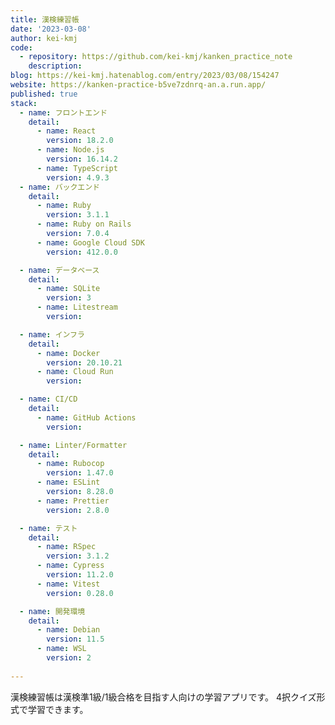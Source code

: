 ```yaml
---
title: 漢検練習帳
date: '2023-03-08'
author: kei-kmj
code:
  - repository: https://github.com/kei-kmj/kanken_practice_note
    description:
blog: https://kei-kmj.hatenablog.com/entry/2023/03/08/154247
website: https://kanken-practice-b5ve7zdnrq-an.a.run.app/
published: true
stack:
  - name: フロントエンド
    detail: 
      - name: React
        version: 18.2.0
      - name: Node.js
        version: 16.14.2
      - name: TypeScript
        version: 4.9.3
  - name: バックエンド
    detail:
      - name: Ruby
        version: 3.1.1
      - name: Ruby on Rails
        version: 7.0.4
      - name: Google Cloud SDK
        version: 412.0.0

  - name: データベース
    detail:
      - name: SQLite
        version: 3
      - name: Litestream
        version:

  - name: インフラ
    detail:
      - name: Docker
        version: 20.10.21
      - name: Cloud Run
        version:

  - name: CI/CD
    detail:
      - name: GitHub Actions
        version: 

  - name: Linter/Formatter
    detail:
      - name: Rubocop
        version: 1.47.0
      - name: ESLint
        version: 8.28.0
      - name: Prettier
        version: 2.8.0

  - name: テスト
    detail:
      - name: RSpec
        version: 3.1.2
      - name: Cypress
        version: 11.2.0
      - name: Vitest
        version: 0.28.0

  - name: 開発環境
    detail:
      - name: Debian
        version: 11.5
      - name: WSL
        version: 2
 
---
```

漢検練習帳は漢検準1級/1級合格を目指す人向けの学習アプリです。 4択クイズ形式で学習できます。
